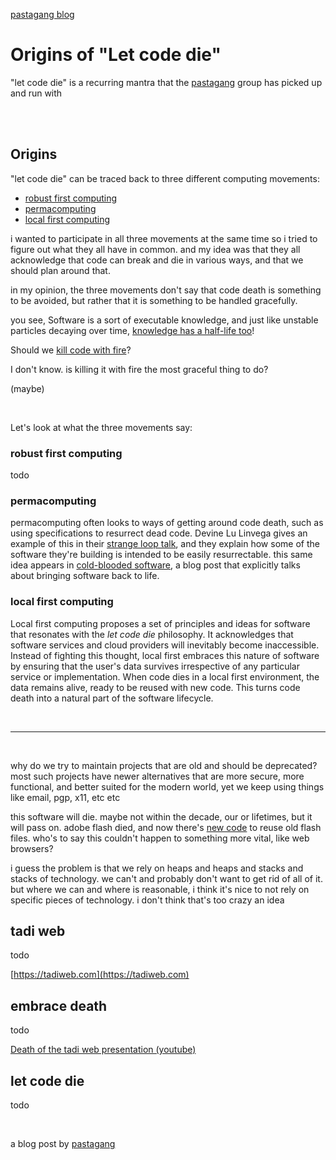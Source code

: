 [pastagang blog](/blog)

# Origins of "Let code die" 

"let code die" is a recurring mantra that the [pastagang](https://pastagang.cc) group has picked up and run with

<br>

<br>

## Origins

"let code die" can be traced back to three different computing movements: 

- [robust first computing](https://andrewwalpole.com/blog/an-introduction-to-robust-first-computation/)
- [permacomputing](https://permacomputing.net/permacomputing/)
- [local first computing](https://www.inkandswitch.com/local-first/)

i wanted to participate in all three movements at the same time so i tried to figure out what they all have in common. and my idea was that they all acknowledge that code can break and die in various ways, and that we should plan around that.

in my opinion, the three movements don't say that code death is something to be avoided, but rather that it is something to be handled gracefully.

you see, Software is a sort of executable knowledge, and just like unstable particles decaying over time, [knowledge has a half-life too]([url](https://en.wikipedia.org/wiki/Half-life_of_knowledge))!

Should we [kill code with fire](https://www.goodreads.com/en/book/show/54716655-kill-it-with-fire)?

I don't know. is killing it with fire the most graceful thing to do?

(maybe)

<br>

Let's look at what the three movements say: 

### robust first computing

todo

### permacomputing
  
permacomputing often looks to ways of getting around code death, such as using specifications to resurrect dead code. Devine Lu Linvega gives an example of this in their [strange loop talk](https://youtu.be/T3u7bGgVspM?si=NYSt_WU8hqxmru9J), and they explain how some of the software they're building is intended to be easily resurrectable. this same idea appears in [cold-blooded software](https://dubroy.com/blog/cold-blooded-software/), a blog post that explicitly talks about bringing software back to life. 

### local first computing

Local first computing proposes a set of principles and ideas for software that resonates with the *let code die* philosophy. It acknowledges that software services and cloud providers will inevitably become inaccessible. Instead of fighting this thought, local first  embraces this nature of software by ensuring that the user's data survives irrespective of any particular service or implementation. When code dies in a local first environment, the data remains alive, ready to be reused with new code. This turns code death into a natural part of the software lifecycle. 

<br>

<hr>

<br>

why do we try to maintain projects that are old and should be deprecated? most such projects have newer alternatives that are more secure, more functional, and better suited for the modern world, yet we keep using things like email, pgp, x11, etc etc

this software will die. maybe not within the decade, our or lifetimes, but it will pass on. adobe flash died, and now there's [new code](https://ruffle.rs/) to reuse old flash files. who's to say this couldn't happen to something more vital, like web browsers?

i guess the problem is that we rely on heaps and heaps and stacks and stacks of technology. we can't and probably don't want to get rid of all of it. but where we can and where is reasonable, i think it's nice to not rely on specific pieces of technology. i don't think that's too crazy an idea

## tadi web

todo

[https://tadiweb.com](https://tadiweb.com)

## embrace death

todo

[Death of the tadi web presentation (youtube)](https://www.youtube.com/watch?v=ft6xOAijwFo)

## let code die

todo

<br>

a blog post by [pastagang](/)
